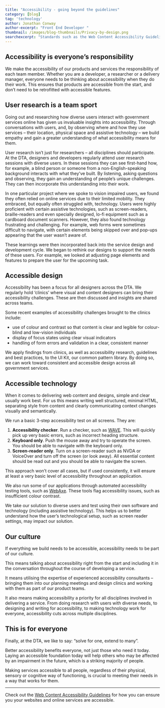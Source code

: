 ```yaml
---
title: "Accessibility - going beyond the guidelines"
category: [blog]
tag: 'technology'
author: Jonathan Conway
author-excerpt: "Front End Developer "
thumbnail: /images/blog-thumbnails/Privacy-by-design.png
searchexcerpt: "Standards such as the Web Content Accessibility Guidelines (WCAG) are useful tools for building accessible platforms. However, at the DTA, we have been going beyond the guidelines, by ensuring all multidisciplinary team members take responsibility for accessibility. This blog gives some insight into how we create accessible products at the DTA."
---
```


## Accessibility is everyone’s responsibility

We make the accessibility of our products and services the responsibility of each team member. Whether you are a developer, a researcher or a delivery manager, everyone needs to be thinking about accessibility when they do their work. This ensures that products are accessible from the start, and don’t need to be retrofitted with accessible features. 

## User research is a team sport

Going out and researching how diverse users interact with government services online has given us invaluable insights into accessibility. Through conversations with users, and, by observing where and how they use services – their location, physical space and assistive technology – we build empathy and gain a greater understanding of what accessibility means for them.

User research isn’t just for researchers – all disciplines should participate. At the DTA, designers and developers regularly attend user research sessions with diverse users. In these sessions they can see first-hand how, for example, a blind person or someone from a non-English-speaking background interacts with what they’ve built. By listening, asking questions and observing, they gain an understanding of people’s unique challenges. They can then incorporate this understanding into their work.

In one particular project where we spoke to vision impaired users, we found they often relied on online services due to their limited mobility. They embraced, but equally often struggled with, technology. Users were highly proficient with certain assistive technologies, such as screen-readers, braille-readers and even specially designed, lo-fi equipment such as a cardboard document scanners. However, they also found technology frustrating and challenging. For example, web forms were sometimes difficult to navigate, with certain elements being skipped over and pop-ups appearing that the user wasn’t aware of.

These learnings were then incorporated back into the service design and development cycle. We began to rethink our designs to support the needs of these users. For example, we looked at adjusting page elements and features to prepare the user for the upcoming task. 

## Accessible design

Accessibility has been a focus for all designers across the DTA. We regularly hold ‘clinics’ where visual and content designers can bring their accessibility challenges. These are then discussed and insights are shared across teams. 

Some recent examples of accessibility challenges brought to the clinics include:
  - use of colour and contrast so that content is clear and legible for colour-blind and low-vision individuals
  - display of focus states using clear visual indicators
  - handling of form errors and validation in a clear, consistent manner

We apply findings from clinics, as well as accessibility research, guidelines and best practices, to the UI Kit, our common pattern library. By doing so, we can work toward consistent and accessible design across all government services.

## Accessible technology

When it comes to delivering web content and designs, simple and clear usually work best. For us this means writing well structured, minimal HTML, separating style from content and clearly communicating context changes visually and semantically.

We run a basic 3-step accessibility test on all screens. They are:

1. **Accessibility checker**. Run a checker, such as [WAVE](http://wave.webaim.org/). This will quickly pick up very basic errors, such as incorrect heading structure.
2. **Keyboard only**. Push the mouse away and try to operate the screen. You should be able to navigate with the keyboard only. 
3. **Screen-reader only**. Turn on a screen-reader such as NVDA or VoiceOver and turn off the screen (or look away). All essential content should be read out and you should be able to navigate the screen.

This approach won’t cover all cases, but if used consistently, it will ensure at least a very basic level of accessibility throughout an application.

We also run some of our applications through automated accessibility testing tools, such as [WebAxe](http://www.webaxe.org/color-contrast-tools/). These tools flag accessibility issues, such as insufficient colour contrast.

We take our solution to diverse users and test using their own software and technology (including assistive technology). This helps us to better understand how the user’s technological setup, such as screen reader settings, may impact our solution.

## Our culture

If everything we build needs to be accessible, accessibility needs to be part of our culture. 

This means talking about accessibility right from the start and including it in the conversation throughout the course of developing a service.

It means utilising the expertise of experienced accessibility consultants – bringing them into our planning meetings and design clinics and working with them as part of our product teams.

It also means making accessibility a priority for all disciplines involved in delivering a service. From doing research with users with diverse needs, to designing and writing for accessibility, to making technology work for everyone, accessibility cuts across multiple disciplines.

## This is for everyone

Finally, at the DTA, we like to say: “solve for one, extend to many”. 

Better accessibility benefits everyone, not just those who need it today. Laying an accessible foundation today will help others who may be affected by an impairment in the future, which is a striking majority of people.

Making services accessible to all people, regardless of their physical, sensory or cognitive way of functioning, is crucial to meeting their needs in a way that works for them.

------------------

Check out the [Web Content Accessibility Guidelines](https://www.w3.org/WAI/intro/wcag) for how you can ensure you your websites and online services are accessible. 
